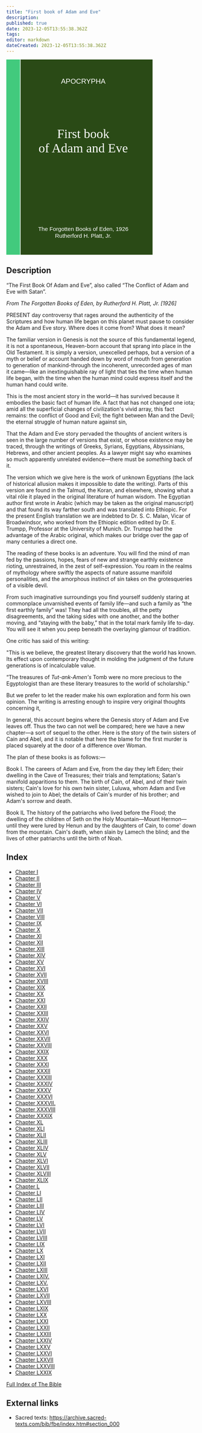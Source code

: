 ```yaml
---
title: "First book of Adam and Eve"
description: 
published: true
date: 2023-12-05T13:55:38.362Z
tags: 
editor: markdown
dateCreated: 2023-12-05T13:55:38.362Z
---
```


<div class="urantiapedia-book-front">
<svg xmlns="http://www.w3.org/2000/svg"
	width="102.6mm" height="136.8mm"
	viewBox="0 0 102.6 136.8" version="1.1">
	<g transform="translate(-7,-5)" style="display:inline">
		<rect style="fill:#42ca7d;"
			width="9.6" height="136.8" x="7" y="5" />
		<rect style="display:inline;fill:#2a4a16;" width="96.9" height="136.8" x="17" y="5" />
		<text style="font-size:5px;line-height:1.25;font-family: 'Chivo', sans-serif;text-align:center;text-anchor:middle;fill:#fff;stroke-width:0.2" x="61" y="22">APOCRYPHA</text>
		<text style="font-size:4px;line-height:1.25;font-family: 'Chivo', sans-serif;text-align:center;text-anchor:middle;fill:#fff;stroke-width:0.2" x="61" y="125">The Forgotten Books of Eden, 1926</text>
		<text style="font-size:4px;line-height:1.25;font-family: 'Chivo', sans-serif;text-align:center;text-anchor:middle;fill:#fff;stroke-width:0.2" x="61" y="130">Rutherford H. Platt, Jr.</text>
		<text style="font-size:9px;line-height:1.25;font-family: 'Merriweather', serif;text-align:center;text-anchor:middle;fill:#fff;stroke-width:0.2" x="61" y="60">First book</text>
		<text style="font-size:9px;line-height:1.25;font-family: 'Merriweather', serif;text-align:center;text-anchor:middle;fill:#fff;stroke-width:0.2" x="61" y="70">of Adam and Eve</text>
	</g>
</svg>
</div>

## Description

“The First Book Of Adam and Eve”, also called “The Conflict of Adam and Eve with Satan”.

_From The Forgotten Books of Eden, by Rutherford H. Platt, Jr. [1926]_

PRESENT day controversy that rages around the authenticity of the Scriptures and how human life began on this planet must pause to consider the Adam and Eve story. Where does it come from? What does it mean?

The familiar version in Genesis is not the source of this fundamental legend, it is not a spontaneous, Heaven-born account that sprang into place in the Old Testament. It is simply a version, unexcelled perhaps, but a version of a myth or belief or account handed down by word of mouth from generation to generation of mankind-through the incoherent, unrecorded ages of man it came—like an inextinguishable ray of light that ties the time when human life began, with the time when the human mind could express itself and the human hand could write.

This is the most ancient story in the world—it has survived because it embodies the basic fact of human life. A fact that has not changed one iota; amid all the superficial changes of civilization's vivid array, this fact remains: the conflict of Good and Evil; the fight between Man and the Devil; the eternal struggle of human nature against sin,

That the Adam and Eve story pervaded the thoughts of ancient writers is seen in the large number of versions that exist, or whose existence may be traced, through the writings of Greeks, Syrians, Egyptians, Abyssinians, Hebrews, and other ancient peoples. As a lawyer might say who examines so much apparently unrelated evidence—there must be _something_ back of it.

The version which we give here is the work of unknown Egyptians (the lack of historical allusion makes it impossible to date the writing). Parts of this version are found in the Talmud, the Koran, and elsewhere, showing what a vital rôle it played in the original literature of human wisdom. The Egyptian author first wrote in Arabic (which may be taken as the original manuscript) and that found its way farther south and was translated into Ethiopic. For the present English translation we are indebted to Dr. S. C. Malan, Vicar of Broadwindsor, who worked from the Ethiopic edition edited by Dr. E. Trumpp, Professor at the University of Munich. Dr. Trumpp had the advantage of the Arabic original, which makes our bridge over the gap of many centuries a direct one.

The reading of these books is an adventure. You will find the mind of man fed by the passions, hopes, fears of new and strange earthly existence rioting, unrestrained, in the zest of self-expression. You roam in the realms of mythology where swiftly the aspects of nature assume manifold personalities, and the amorphous instinct of sin takes on the grotesqueries of a visible devil.

From such imaginative surroundings you find yourself suddenly staring at commonplace unvarnished events of family life—and such a family as “the first earthly family” was! They had all the troubles, all the petty disagreements, and the taking sides with one another, and the bother moving, and “staying with the baby,” that in the total mark family life to-day. You will see it when you peep beneath the overlaying glamour of tradition.

One critic has said of this writing:

"This is we believe, the greatest literary discovery that the world has known. Its effect upon contemporary thought in molding the judgment of the future generations is of incalculable value.

“The treasures of _Tut-ank-Amen's_ Tomb were no more precious to the Egyptologist than are these literary treasures to the world of scholarship.”

But we prefer to let the reader make his own exploration and form his own opinion. The writing is arresting enough to inspire very original thoughts concerning it,

In general, this account begins where the Genesis story of Adam and Eve leaves off. Thus the two can not well be compared; here we have a new chapter—a sort of sequel to the other. Here is the story of the twin sisters of Cain and Abel, and it is notable that here the blame for the first murder is placed squarely at the door of a difference over Woman.

The plan of these books is as follows:—

Book I. The careers of Adam and Eve, from the day they left Eden; their dwelling in the Cave of Treasures; their trials and temptations; Satan's manifold apparitions to them. The birth of Cain, of Abel, and of their twin sisters; Cain's love for his own twin sister, Luluwa, whom Adam and Eve wished to join to Abel; the details of Cain's murder of his brother; and Adam's sorrow and death.

Book IL The history of the patriarchs who lived before the Flood; the dwelling of the children of Seth on the Holy Mountain—Mount Hermon—until they were lured by Henun and by the daughters of Cain, to come' down from the mountain. Cain's death, when slain by Lamech the blind; and the lives of other patriarchs until the birth of Noah.

## Index

- [Chapter I](/en/Bible/First_book_of_Adam_and_Eve/1)
- [Chapter II](/en/Bible/First_book_of_Adam_and_Eve/2)
- [Chapter III](/en/Bible/First_book_of_Adam_and_Eve/3)
- [Chapter IV](/en/Bible/First_book_of_Adam_and_Eve/4)
- [Chapter V](/en/Bible/First_book_of_Adam_and_Eve/5)
- [Chapter VI](/en/Bible/First_book_of_Adam_and_Eve/6)
- [Chapter VII](/en/Bible/First_book_of_Adam_and_Eve/7)
- [Chapter VIII](/en/Bible/First_book_of_Adam_and_Eve/8)
- [Chapter IX](/en/Bible/First_book_of_Adam_and_Eve/9)
- [Chapter X](/en/Bible/First_book_of_Adam_and_Eve/10)
- [Chapter XI](/en/Bible/First_book_of_Adam_and_Eve/11)
- [Chapter XII](/en/Bible/First_book_of_Adam_and_Eve/12)
- [Chapter XIII](/en/Bible/First_book_of_Adam_and_Eve/13)
- [Chapter XIV](/en/Bible/First_book_of_Adam_and_Eve/14)
- [Chapter XV](/en/Bible/First_book_of_Adam_and_Eve/15)
- [Chapter XVI](/en/Bible/First_book_of_Adam_and_Eve/16)
- [Chapter XVII](/en/Bible/First_book_of_Adam_and_Eve/17)
- [Chapter XVIII](/en/Bible/First_book_of_Adam_and_Eve/18)
- [Chapter XIX](/en/Bible/First_book_of_Adam_and_Eve/19)
- [Chapter XX](/en/Bible/First_book_of_Adam_and_Eve/20)
- [Chapter XXI](/en/Bible/First_book_of_Adam_and_Eve/21)
- [Chapter XXII](/en/Bible/First_book_of_Adam_and_Eve/22)
- [Chapter XXIII](/en/Bible/First_book_of_Adam_and_Eve/23)
- [Chapter XXIV](/en/Bible/First_book_of_Adam_and_Eve/24)
- [Chapter XXV](/en/Bible/First_book_of_Adam_and_Eve/25)
- [Chapter XXVI](/en/Bible/First_book_of_Adam_and_Eve/26)
- [Chapter XXVII](/en/Bible/First_book_of_Adam_and_Eve/27)
- [Chapter XXVIII](/en/Bible/First_book_of_Adam_and_Eve/28)
- [Chapter XXIX](/en/Bible/First_book_of_Adam_and_Eve/29)
- [Chapter XXX](/en/Bible/First_book_of_Adam_and_Eve/30)
- [Chapter XXXI](/en/Bible/First_book_of_Adam_and_Eve/31)
- [Chapter XXXII](/en/Bible/First_book_of_Adam_and_Eve/32)
- [Chapter XXXIII](/en/Bible/First_book_of_Adam_and_Eve/33)
- [Chapter XXXIV](/en/Bible/First_book_of_Adam_and_Eve/34)
- [Chapter XXXV](/en/Bible/First_book_of_Adam_and_Eve/35)
- [Chapter XXXVI](/en/Bible/First_book_of_Adam_and_Eve/36)
- [Chapter XXXVII.](/en/Bible/First_book_of_Adam_and_Eve/37)
- [Chapter XXXVIII](/en/Bible/First_book_of_Adam_and_Eve/38)
- [Chapter XXXIX](/en/Bible/First_book_of_Adam_and_Eve/39)
- [Chapter XL](/en/Bible/First_book_of_Adam_and_Eve/40)
- [Chapter XLI](/en/Bible/First_book_of_Adam_and_Eve/41)
- [Chapter XLII](/en/Bible/First_book_of_Adam_and_Eve/42)
- [Chapter XLIII](/en/Bible/First_book_of_Adam_and_Eve/43)
- [Chapter XLIV](/en/Bible/First_book_of_Adam_and_Eve/44)
- [Chapter XLV](/en/Bible/First_book_of_Adam_and_Eve/45)
- [Chapter XLVI](/en/Bible/First_book_of_Adam_and_Eve/46)
- [Chapter XLVII](/en/Bible/First_book_of_Adam_and_Eve/47)
- [Chapter XLVIII](/en/Bible/First_book_of_Adam_and_Eve/48)
- [Chapter XLIX](/en/Bible/First_book_of_Adam_and_Eve/49)
- [Chapter L](/en/Bible/First_book_of_Adam_and_Eve/50)
- [Chapter LI](/en/Bible/First_book_of_Adam_and_Eve/51)
- [Chapter LII](/en/Bible/First_book_of_Adam_and_Eve/52)
- [Chapter LIII](/en/Bible/First_book_of_Adam_and_Eve/53)
- [Chapter LIV](/en/Bible/First_book_of_Adam_and_Eve/54)
- [Chapter LV](/en/Bible/First_book_of_Adam_and_Eve/55)
- [Chapter LVI](/en/Bible/First_book_of_Adam_and_Eve/56)
- [Chapter LVII](/en/Bible/First_book_of_Adam_and_Eve/57)
- [Chapter LVIII](/en/Bible/First_book_of_Adam_and_Eve/58)
- [Chapter LIX](/en/Bible/First_book_of_Adam_and_Eve/59)
- [Chapter LX](/en/Bible/First_book_of_Adam_and_Eve/60)
- [Chapter LXI](/en/Bible/First_book_of_Adam_and_Eve/61)
- [Chapter LXII](/en/Bible/First_book_of_Adam_and_Eve/62)
- [Chapter LXIII](/en/Bible/First_book_of_Adam_and_Eve/63)
- [Chapter LXIV.](/en/Bible/First_book_of_Adam_and_Eve/64)
- [Chapter LXV.](/en/Bible/First_book_of_Adam_and_Eve/65)
- [Chapter LXVI](/en/Bible/First_book_of_Adam_and_Eve/66)
- [Chapter LXVII](/en/Bible/First_book_of_Adam_and_Eve/67)
- [Chapter LXVIII](/en/Bible/First_book_of_Adam_and_Eve/68)
- [Chapter LXIX](/en/Bible/First_book_of_Adam_and_Eve/69)
- [Chapter LXX](/en/Bible/First_book_of_Adam_and_Eve/70)
- [Chapter LXXI](/en/Bible/First_book_of_Adam_and_Eve/71)
- [Chapter LXXII](/en/Bible/First_book_of_Adam_and_Eve/72)
- [Chapter LXXIII](/en/Bible/First_book_of_Adam_and_Eve/73)
- [Chapter LXXIV](/en/Bible/First_book_of_Adam_and_Eve/74)
- [Chapter LXXV](/en/Bible/First_book_of_Adam_and_Eve/75)
- [Chapter LXXVI](/en/Bible/First_book_of_Adam_and_Eve/76)
- [Chapter LXXVII](/en/Bible/First_book_of_Adam_and_Eve/77)
- [Chapter LXXVIII](/en/Bible/First_book_of_Adam_and_Eve/78)
- [Chapter LXXIX](/en/Bible/First_book_of_Adam_and_Eve/79)


[Full Index of The Bible](/en/index/bible)


## External links

- Sacred texts: https://archive.sacred-texts.com/bib/fbe/index.htm#section_000